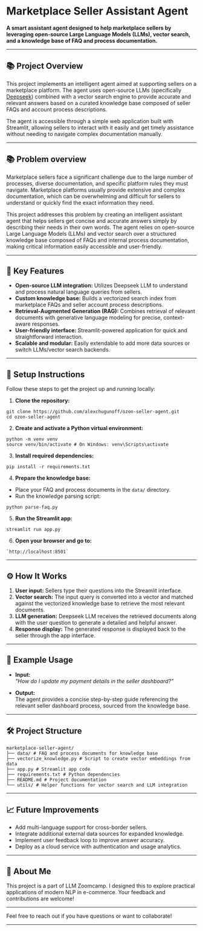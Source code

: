# Marketplace Seller Assistant Agent

**A smart assistant agent designed to help marketplace sellers by leveraging open-source Large Language Models (LLMs), vector search, and a knowledge base of FAQ and process documentation.**

---

## 📚 Project Overview

This project implements an intelligent agent aimed at supporting sellers on a marketplace platform. The agent uses open-source LLMs (specifically [Deepseek](https://github.com/deepseekai/deepseek)) combined with a vector search engine to provide accurate and relevant answers based on a curated knowledge base composed of seller FAQs and account process descriptions.

The agent is accessible through a simple web application built with Streamlit, allowing sellers to interact with it easily and get timely assistance without needing to navigate complex documentation manually.

---

## 📚 Problem overview

Marketplace sellers face a significant challenge due to the large number of processes, diverse documentation, and specific platform rules they must navigate. Marketplace platforms usually provide extensive and complex documentation, which can be overwhelming and difficult for sellers to understand or quickly find the exact information they need.

This project addresses this problem by creating an intelligent assistant agent that helps sellers get concise and accurate answers simply by describing their needs in their own words. The agent relies on open-source Large Language Models (LLMs) and vector search over a structured knowledge base composed of FAQs and internal process documentation, making critical information easily accessible and user-friendly.

---

## 🚀 Key Features

- **Open-source LLM integration:** Utilizes Deepseek LLM to understand and process natural language queries from sellers.
- **Custom knowledge base:** Builds a vectorized search index from marketplace FAQs and seller account process descriptions.
- **Retrieval-Augmented Generation (RAG):** Combines retrieval of relevant documents with generative language modeling for precise, context-aware responses.
- **User-friendly interface:** Streamlit-powered application for quick and straightforward interaction.
- **Scalable and modular:** Easily extendable to add more data sources or switch LLMs/vector search backends.

---

## 🔧 Setup Instructions

Follow these steps to get the project up and running locally:

1. **Clone the repository:**
```
git clone https://github.com/alexchugunoff/ozon-seller-agent.git
cd ozon-seller-agent
```

2. **Create and activate a Python virtual environment:**
```
python -m venv venv
source venv/bin/activate # On Windows: venv\Scripts\activate
```

3. **Install required dependencies:**
```
pip install -r requirements.txt
```

4. **Prepare the knowledge base:**
- Place your FAQ and process documents in the `data/` directory.
- Run the knowledge parsing script:

```
python parse-faq.py
```

5. **Run the Streamlit app:**
```
streamlit run app.py
```

6. **Open your browser and go to:** 
```
`http://localhost:8501`
```

---

## ⚙️ How It Works

1. **User input:** Sellers type their questions into the Streamlit interface.
2. **Vector search:** The input query is converted into a vector and matched against the vectorized knowledge base to retrieve the most relevant documents.
3. **LLM generation:** Deepseek LLM receives the retrieved documents along with the user question to generate a detailed and helpful answer.
4. **Response display:** The generated response is displayed back to the seller through the app interface.

---

## 📝 Example Usage

- **Input:**  
*"How do I update my payment details in the seller dashboard?"*

- **Output:**  
The agent provides a concise step-by-step guide referencing the relevant seller dashboard process, sourced from the knowledge base.

---

## 🛠️ Project Structure
```
marketplace-seller-agent/
├── data/ # FAQ and process documents for knowledge base
├── vectorize_knowledge.py # Script to create vector embeddings from data
├── app.py # Streamlit app code
├── requirements.txt # Python dependencies
├── README.md # Project documentation
└── utils/ # Helper functions for vector search and LLM integration
```

---

## 📈 Future Improvements

- Add multi-language support for cross-border sellers.
- Integrate additional external data sources for expanded knowledge.
- Implement user feedback loop to improve answer accuracy.
- Deploy as a cloud service with authentication and usage analytics.

---

## 👤 About Me

This project is a part of LLM Zoomcamp. I designed this to explore practical applications of modern NLP in e-commerce. Your feedback and contributions are welcome!

---

Feel free to reach out if you have questions or want to collaborate!

---